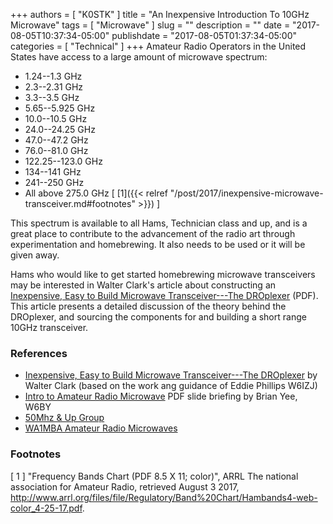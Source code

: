 +++
authors = [ "K0STK" ]
title = "An Inexpensive Introduction To 10GHz Microwave"
tags = [ "Microwave" ]
slug = ""
description = ""
date = "2017-08-05T10:37:34-05:00"
publishdate = "2017-08-05T01:37:34-05:00"
categories = [ "Technical" ]
+++
Amateur Radio Operators in the United States have access to a large amount of
microwave spectrum:

* 1.24--1.3 GHz
* 2.3--2.31 GHz
* 3.3--3.5 GHz
* 5.65--5.925 GHz
* 10.0--10.5 GHz
* 24.0--24.25 GHz
* 47.0--47.2 GHz
* 76.0--81.0 GHz
* 122.25--123.0 GHz
* 134--141 GHz
* 241--250 GHz
* All above 275.0 GHz <span style="font-style:normal;">[ [1]({{< relref "/post/2017/inexpensive-microwave-transceiver.md#footnotes" >}}) ]</span>

This spectrum is available to all Hams, Technician class and up, and is a great place to contribute to the advancement of the radio art through experimentation and homebrewing. It also needs to be used or it will be given away.

<!--more-->

Hams who would like to get started homebrewing microwave transceivers may be interested in Walter Clark's article about constructing an [Inexpensive, Easy to Build Microwave Transceiver---The DROplexer](http://www.ham-radio.com/sbms/presentations/Walt_Clark/DROplexer.pdf) (PDF). This article presents a detailed discussion of the theory behind the DROplexer, and sourcing the components for and building a short range 10GHz transceiver.

### References

* [Inexpensive, Easy to Build Microwave Transceiver---The DROplexer](http://www.ham-radio.com/sbms/presentations/Walt_Clark/DROplexer.pdf) by Walter Clark (based on the work ang guidance of Eddie Phillips W6IZJ)
* [Intro to Amateur Radio Microwave](http://50mhzandup.org/Amateur_Radio_Microwave.pdf) PDF slide briefing by Brian Yee, W6BY
* [50Mhz & Up Group](http://50mhzandup.org/)
* [WA1MBA Amateur Radio Microwaves](http://www.wa1mba.org/)

### Footnotes

[ 1 ] "Frequency Bands Chart (PDF 8.5 X 11; color)",
ARRL The national association for Amateur Radio, retrieved August 3 2017,
http://www.arrl.org/files/file/Regulatory/Band%20Chart/Hambands4-web-color_4-25-17.pdf.

